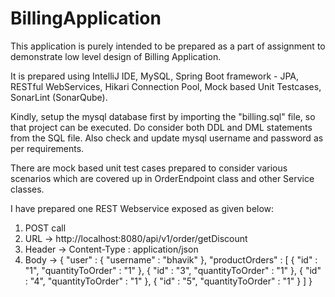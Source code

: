 # BillingApplication

This application is purely intended to be prepared as a part of assignment to demonstrate low level design of Billing Application.

It is prepared using IntelliJ IDE, MySQL, Spring Boot framework - JPA, RESTful WebServices, Hikari Connection Pool, Mock based Unit Testcases, SonarLint (SonarQube).

Kindly, setup the mysql database first by importing the "billing.sql" file, so that project can be executed. Do consider both DDL and DML statements from the SQL file. Also check and update mysql username and password as per requirements.

There are mock based unit test cases prepared to consider various scenarios which are covered up in OrderEndpoint class and other Service classes.

I have prepared one REST Webservice exposed as given below:

1. POST call
2. URL -> http://localhost:8080/api/v1/order/getDiscount
3. Header -> Content-Type : application/json
4. Body ->
	{
    	"user" : {
    		"username" : "bhavik"
    	},
    	"productOrders" : [
    		{
    			"id" : "1",
    			"quantityToOrder" : "1"
    		},
    		{
    			"id" : "3",
    			"quantityToOrder" : "1"
    		},
    		{
    			"id" : "4",
    			"quantityToOrder" : "1"
    		},
    		{
    			"id" : "5",
    			"quantityToOrder" : "1"
    		}
    	]
    }

